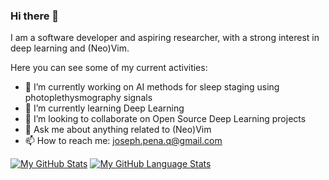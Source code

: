 ### Hi there 👋
I am a software developer and aspiring researcher, with a strong interest in deep learning and (Neo)Vim.

Here you can see some of my current activities:
- 🔭 I’m currently working on AI methods for sleep staging using photoplethysmography signals
- 🌱 I’m currently learning Deep Learning
- 👯 I’m looking to collaborate on Open Source Deep Learning projects
- 💬 Ask me about anything related to (Neo)Vim
- 📫 How to reach me: joseph.pena.q@gmail.com
<!-- - 🤔 I’m looking for help with ...-->
<!-- - 😄 Pronouns: ... -->
<!-- - ⚡ Fun fact: -->

<!--
**JosephPenaQuino/JosephPenaQuino** is a ✨ _special_ ✨ repository because its `README.md` (this file) appears on your GitHub profile.

Here are some ideas to get you started:

- 🔭 I’m currently working on ...
- 🌱 I’m currently learning ...
- 👯 I’m looking to collaborate on ...
- 🤔 I’m looking for help with ...
- 💬 Ask me about ...
- 📫 How to reach me: ...
- 😄 Pronouns: ...
- ⚡ Fun fact: ...
-->

[![My GitHub Stats](https://github-readme-stats.vercel.app/api/?username=joseph-pq&count_private=true&theme=tokyonight&showicons=true)]()
[![My GitHub Language Stats](https://github-readme-stats.vercel.app/api/top-langs/?username=joseph-pq&langs_count=5&theme=tokyonight)]()
